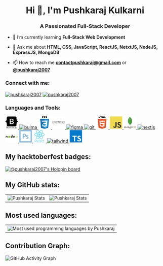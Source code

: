 <h1 align="center">Hi 👋, I'm Pushkaraj Kulkarni</h1>
<h3 align="center">A Passionated Full-Stack Developer</h3>

- 🌱 I’m currently learning **Full-Stack Web Development**

- 💬 Ask me about **HTML, CSS, JavaScript, ReactJS, NetxtJS, NodeJS, ExpressJS, MongoDB**

- 📫 How to reach me **[contactpushkaraj@gmail.com](mailto:contactpushkaraj@gmail.com)** or **[@pushkaraj2007](https://twitter.com/pushkaraj2007)**

<h3 align="left">Connect with me:</h3>
<p align="left">
<a href="https://twitter.com/pushkaraj2007" target="blank"><img align="center" src="https://raw.githubusercontent.com/rahuldkjain/github-profile-readme-generator/master/src/images/icons/Social/twitter.svg" alt="pushkaraj2007" height="30" width="40" /></a> <a href="https://pushkarajblog.hashnode.dev" target="blank"><img align="center" src="https://raw.githubusercontent.com/danielcranney/readme-generator/main/public/icons/socials/hashnode.svg" alt="pushkaraj2007" height="30" width="40" /></a>
</p>

<h3 align="left">Languages and Tools:</h3>
<p align="left"> <a href="https://getbootstrap.com" target="_blank" rel="noreferrer"> <img src="https://raw.githubusercontent.com/devicons/devicon/master/icons/bootstrap/bootstrap-plain-wordmark.svg" alt="bootstrap" width="40" height="40"/> </a> <a href="https://bulma.io/" target="_blank" rel="noreferrer"> <img src="https://raw.githubusercontent.com/gilbarbara/logos/804dc257b59e144eaca5bc6ffd16949752c6f789/logos/bulma.svg" alt="bulma" width="40" height="40"/> </a> <a href="https://www.w3schools.com/css/" target="_blank" rel="noreferrer"> <img src="https://raw.githubusercontent.com/devicons/devicon/master/icons/css3/css3-original-wordmark.svg" alt="css3" width="40" height="40"/> </a> <a href="https://expressjs.com" target="_blank" rel="noreferrer"> <img src="https://raw.githubusercontent.com/devicons/devicon/master/icons/express/express-original-wordmark.svg" alt="express" width="40" height="40"/> </a> <a href="https://www.figma.com/" target="_blank" rel="noreferrer"> <img src="https://www.vectorlogo.zone/logos/figma/figma-icon.svg" alt="figma" width="40" height="40"/> </a> <a href="https://git-scm.com/" target="_blank" rel="noreferrer"> <img src="https://www.vectorlogo.zone/logos/git-scm/git-scm-icon.svg" alt="git" width="40" height="40"/> </a> <a href="https://www.w3.org/html/" target="_blank" rel="noreferrer"> <img src="https://raw.githubusercontent.com/devicons/devicon/master/icons/html5/html5-original-wordmark.svg" alt="html5" width="40" height="40"/> </a> <a href="https://developer.mozilla.org/en-US/docs/Web/JavaScript" target="_blank" rel="noreferrer"> <img src="https://raw.githubusercontent.com/devicons/devicon/master/icons/javascript/javascript-original.svg" alt="javascript" width="40" height="40"/> </a> <a href="https://www.mongodb.com/" target="_blank" rel="noreferrer"> <img src="https://raw.githubusercontent.com/devicons/devicon/master/icons/mongodb/mongodb-original-wordmark.svg" alt="mongodb" width="40" height="40"/> </a> <a href="https://nextjs.org/" target="_blank" rel="noreferrer"> <img src="https://cdn.worldvectorlogo.com/logos/nextjs-2.svg" alt="nextjs" width="40" height="40"/> </a> <a href="https://nodejs.org" target="_blank" rel="noreferrer"> <img src="https://raw.githubusercontent.com/devicons/devicon/master/icons/nodejs/nodejs-original-wordmark.svg" alt="nodejs" width="40" height="40"/> </a> <a href="https://www.photoshop.com/en" target="_blank" rel="noreferrer"> <img src="https://raw.githubusercontent.com/devicons/devicon/master/icons/photoshop/photoshop-line.svg" alt="photoshop" width="40" height="40"/> </a> <a href="https://reactjs.org/" target="_blank" rel="noreferrer"> <img src="https://raw.githubusercontent.com/devicons/devicon/master/icons/react/react-original-wordmark.svg" alt="react" width="40" height="40"/> </a> <a href="https://tailwindcss.com/" target="_blank" rel="noreferrer"> <img src="https://www.vectorlogo.zone/logos/tailwindcss/tailwindcss-icon.svg" alt="tailwind" width="40" height="40"/> </a> <a href="https://www.typescriptlang.org/" target="_blank" rel="noreferrer"> <img src="https://raw.githubusercontent.com/devicons/devicon/master/icons/typescript/typescript-original.svg" alt="typescript" width="40" height="40"/> </a> </p>

## My hacktoberfest badges:

[![@pushkaraj2007's Holopin board](https://holopin.io/api/user/board?user=pushkaraj2007)](https://holopin.io/@pushkaraj2007)

## My GitHub stats:

<table>
  <tr>
    <td>
       <img src="https://github-readme-stats.vercel.app/api?username=pushkaraj2007&theme=highcontrast&show_icons=true&count_private=true" alt="Pushkaraj Stats" />
    </td>
    <td>
       <img src="http://github-readme-streak-stats.herokuapp.com/?user=pushkaraj2007&theme=dark" alt="Pushkaraj Stats" />
    </td>
  </tr>
</table>

## Most used languages:

<table>
  <tr>
    <td>
       <img src="https://github-readme-stats.vercel.app/api/top-langs/?username=pushkaraj2007&layout=compact" alt="Most used programming languages by Pushkaraj" />
    </td>
  </tr>
</table>

## Contribution Graph:

![GitHub Activity Graph](https://activity-graph.herokuapp.com/graph?username=pushkaraj2007&theme=github&bg_color=0F182A)

